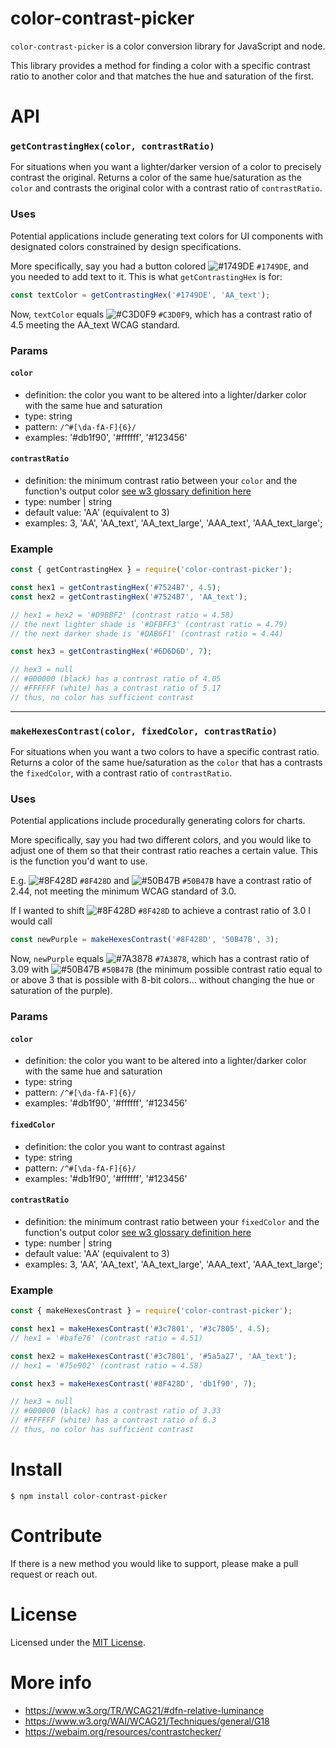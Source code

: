 # color-contrast-picker

`color-contrast-picker` is a color conversion library for JavaScript and node.

This library provides a method for finding a color with a specific contrast ratio to another color and that matches the hue and saturation of the first.

# API

### `getContrastingHex(color, contrastRatio)`

For situations when you want a lighter/darker version of a color to precisely contrast the original. Returns a color of the same hue/saturation as the `color` and contrasts the original color with a contrast ratio of `contrastRatio`.

### Uses

Potential applications include generating text colors for UI components with designated colors constrained by design specifications.

More specifically, say you had a button colored ![#1749DE](https://placehold.co/15x15/1749DE/1749DE.png) `#1749DE`, and you needed to add text to it. This is what `getContrastingHex` is for:

```javascript
const textColor = getContrastingHex('#1749DE', 'AA_text');
```

Now, `textColor` equals ![#C3D0F9](https://placehold.co/15x15/C3D0F9/C3D0F9.png) `#C3D0F9`, which has a contrast ratio of 4.5 meeting the AA_text WCAG standard.

### Params

#### `color`
- definition: the color you want to be altered into a lighter/darker color with the same hue and saturation
- type: string
- pattern: `/^#[\da-fA-F]{6}/`
- examples: '#db1f90', '#ffffff', '#123456'

#### `contrastRatio`
- definition: the minimum contrast ratio between your `color` and the function's output color [see w3 glossary definition here](https://www.w3.org/TR/WCAG21/#glossary)
- type: number | string
- default value: 'AA' (equivalent to 3)
- examples: 3, 'AA', 'AA_text', 'AA_text_large', 'AAA_text', 'AAA_text_large';

### Example

```js
const { getContrastingHex } = require('color-contrast-picker');

const hex1 = getContrastingHex('#7524B7', 4.5);
const hex2 = getContrastingHex('#7524B7', 'AA_text');

// hex1 = hex2 = '#D9BBF2' (contrast ratio = 4.58)
// the next lighter shade is '#DFBFF3' (contrast ratio = 4.79)
// the next darker shade is '#DAB6F1' (contrast ratio = 4.44)

const hex3 = getContrastingHex('#6D6D6D', 7);

// hex3 = null
// #000000 (black) has a contrast ratio of 4.05
// #FFFFFF (white) has a contrast ratio of 5.17
// thus, no color has sufficient contrast
```

---
### `makeHexesContrast(color, fixedColor, contrastRatio)`

For situations when you want a two colors to have a specific contrast ratio. Returns a color of the same hue/saturation as the `color` that has a contrasts the `fixedColor`, with a contrast ratio of `contrastRatio`.

### Uses

Potential applications include procedurally generating colors for charts.

More specifically, say you had two different colors, and you would like to adjust one of them so that their contrast ratio reaches a certain value. This is the function you'd want to use.

E.g. ![#8F428D](https://placehold.co/15x15/8F428D/8F428D.png) `#8F428D` and ![#50B47B](https://placehold.co/15x15/50B47B/50B47B.png) `#50B47B` have a contrast ratio of 2.44, not meeting the minimum WCAG standard of 3.0.

If I wanted to shift ![#8F428D](https://placehold.co/15x15/8F428D/8F428D.png) `#8F428D` to achieve a contrast ratio of 3.0 I would call

```javascript
const newPurple = makeHexesContrast('#8F428D', '50B47B', 3);
```

Now, `newPurple` equals ![#7A3878](https://placehold.co/15x15/7A3878/7A3878.png) `#7A3878`, which has a contrast ratio of 3.09 with ![#50B47B](https://placehold.co/15x15/50B47B/50B47B.png) `#50B47B` (the minimum possible contrast ratio equal to or above 3 that is possible with 8-bit colors... without changing the hue or saturation of the purple).

### Params

#### `color`
- definition: the color you want to be altered into a lighter/darker color with the same hue and saturation
- type: string
- pattern: `/^#[\da-fA-F]{6}/`
- examples: '#db1f90', '#ffffff', '#123456'

#### `fixedColor`
- definition: the color you want to contrast against
- type: string
- pattern: `/^#[\da-fA-F]{6}/`
- examples: '#db1f90', '#ffffff', '#123456'

#### `contrastRatio`
- definition: the minimum contrast ratio between your `fixedColor` and the function's output color [see w3 glossary definition here](https://www.w3.org/TR/WCAG21/#glossary)
- type: number | string
- default value: 'AA' (equivalent to 3)
- examples: 3, 'AA', 'AA_text', 'AA_text_large', 'AAA_text', 'AAA_text_large';

### Example

```js
const { makeHexesContrast } = require('color-contrast-picker');

const hex1 = makeHexesContrast('#3c7801', '#3c7805', 4.5);
// hex1 = '#bafe76' (contrast ratio = 4.51)

const hex2 = makeHexesContrast('#3c7801', '#5a5a27', 'AA_text');
// hex1 = '#75e902' (contrast ratio = 4.58)

const hex3 = makeHexesContrast('#8F428D', 'db1f90', 7);

// hex3 = null
// #000000 (black) has a contrast ratio of 3.33
// #FFFFFF (white) has a contrast ratio of 6.3
// thus, no color has sufficient contrast
```

# Install

```console
$ npm install color-contrast-picker
```

# Contribute

If there is a new method you would like to support, please make a pull request or reach out.

# License

Licensed under the [MIT License](LICENSE).

# More info

 * https://www.w3.org/TR/WCAG21/#dfn-relative-luminance
 * https://www.w3.org/WAI/WCAG21/Techniques/general/G18
 * https://webaim.org/resources/contrastchecker/
